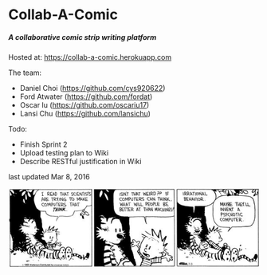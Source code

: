 # Collab-A-Comic
##### A collaborative comic strip writing platform
Hosted at: https://collab-a-comic.herokuapp.com

The team:
* Daniel Choi (https://github.com/cys920622)
* Ford Atwater (https://github.com/fordat)
* Oscar Iu (https://github.com/oscariu17)
* Lansi Chu (https://github.com/lansichu)

Todo:
- Finish Sprint 2
- Upload testing plan to Wiki
- Describe RESTful justification in Wiki

last updated Mar 8, 2016

![Calvin and Hobbes](/images/calvinandhobbes.jpg)
